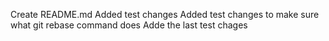 Create README.md
Added test changes
Added test changes to make sure what git rebase command does
Adde the last test chages
